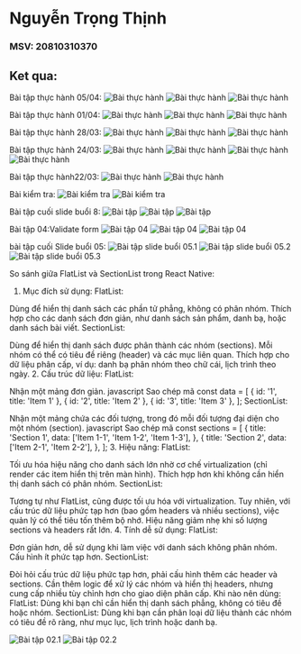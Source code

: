 # Nguyễn Trọng Thịnh
### MSV: 20810310370
## Ket qua:
Bài tập thực hành 05/04:
![Bài thực hành](z6476459124748_32f5b9210f93f8bdc27f3433d9bb75a0.jpg)
![Bài thực hành](z6476459118117_9583ddf1cea778d964f1af65fa73957b.jpg)
![Bài thực hành](z6476459129239_b873f71859aa292d3459d0bcded8e176.jpg)


Bài tập thực hành 01/04:
![Bài thực hành](z6464044778408_16c7299ec6d190e5a77dfc3d81501304.jpg)
![Bài thực hành](z6464062319165_5c64df84cd6981f7bfbfb1d087cc46e6.jpg)
![Bài thực hành](z6464062322107_0808fc6a566a44544a7b51dd24df6477.jpg)

Bài tập thực hành 28/03:
![Bài thực hành](z6452130754057_4ea8c03b9e95fd5f47c64fca21193e41.jpg)
![Bài thực hành](z6452138024594_67acc71ca5d87d45c8691259398924d1.jpg)
![Bài thực hành](z6452130750796_7a064abf67681424ec92843a84ff7ca2.jpg)



Bài tập thực hành 24/03:
![Bài thực hành](z6437255996861_da6742ae657e209c19549b38b751498a.jpg)
![Bài thực hành](z6437256141250_5559f0511fe46a110c96f9955e475679.jpg)
![Bài thực hành](z6437525901182_19b845dd9437e6e3e7c114983bb4201a.jpg)
![Bài thực hành](z6437256015084_7f2c807207d5c6a1b79dd45ed1ed6e82.jpg)

Bài tập thực hành22/03:
![Bài thực hành](z6431740488217_4db7fd5692877a0b8673c4a196a5391d.jpg)
![Bài thực hành](z6431740488674_9c518ed20191583f072953ae0f69cde4.jpg)


Bài kiểm tra:
![Bài kiểm tra](kiemtra01.jpg)
![Bài kiểm tra](kiemtra02.jpg)


Bài tập cuối slide buổi 8:
![Bài tập](buoi8(3).jpg)
![Bài tập ](buoi8(2).jpg)
![Bài tập ](buoi8(1).jpg)

Bài tập 04:Validate form
![Bài tập 04](z6328896881609_42e6e76ef8204891215ac74f89aca432.jpg)
![Bài tập 04](z6328896887153_355b960ad23cca235e17fa66771d6552.jpg)
![Bài tập 04](z6328896890967_6a46ad6dbc9ec10ea8de3a3e3f9c7ad3.jpg)




bài tập cuối Slide buổi 05:
![Bài tập slide buổi 05.1](z6307223369750_c9449fafada673a6a9d95abf659585fd.jpg)
![Bài tập slide buổi 05.2](z6307223371443_5823c6a3be3d27c7bd2a3dfdb39f7e06.jpg)
![Bài tập slide buổi 05.3](z6307223383876_01b130bbfa56a4ce6bfe3f7592aed2cc.jpg)





So sánh giữa FlatList và SectionList trong React Native:
1. Mục đích sử dụng:
FlatList:

Dùng để hiển thị danh sách các phần tử phẳng, không có phân nhóm.
Thích hợp cho các danh sách đơn giản, như danh sách sản phẩm, danh bạ, hoặc danh sách bài viết.
SectionList:

Dùng để hiển thị danh sách được phân thành các nhóm (sections).
Mỗi nhóm có thể có tiêu đề riêng (header) và các mục liên quan.
Thích hợp cho dữ liệu phân cấp, ví dụ: danh bạ phân nhóm theo chữ cái, lịch trình theo ngày.
2. Cấu trúc dữ liệu:
FlatList:

Nhận một mảng đơn giản.
javascript
Sao chép mã
const data = [
  { id: '1', title: 'Item 1' },
  { id: '2', title: 'Item 2' },
  { id: '3', title: 'Item 3' },
];
SectionList:

Nhận một mảng chứa các đối tượng, trong đó mỗi đối tượng đại diện cho một nhóm (section).
javascript
Sao chép mã
const sections = [
  {
    title: 'Section 1',
    data: ['Item 1-1', 'Item 1-2', 'Item 1-3'],
  },
  {
    title: 'Section 2',
    data: ['Item 2-1', 'Item 2-2'],
  },
];
3. Hiệu năng:
FlatList:

Tối ưu hóa hiệu năng cho danh sách lớn nhờ cơ chế virtualization (chỉ render các item hiển thị trên màn hình).
Thích hợp hơn khi không cần hiển thị danh sách có phân nhóm.
SectionList:

Tương tự như FlatList, cũng được tối ưu hóa với virtualization.
Tuy nhiên, với cấu trúc dữ liệu phức tạp hơn (bao gồm headers và nhiều sections), việc quản lý có thể tiêu tốn thêm bộ nhớ.
Hiệu năng giảm nhẹ khi số lượng sections và headers rất lớn.
4. Tính dễ sử dụng:
FlatList:

Đơn giản hơn, dễ sử dụng khi làm việc với danh sách không phân nhóm.
Cấu hình ít phức tạp hơn.
SectionList:

Đòi hỏi cấu trúc dữ liệu phức tạp hơn, phải cấu hình thêm các header và sections.
Cần thêm logic để xử lý các nhóm và hiển thị headers, nhưng cung cấp nhiều tùy chỉnh hơn cho giao diện phân cấp.
Khi nào nên dùng:
FlatList: Dùng khi bạn chỉ cần hiển thị danh sách phẳng, không có tiêu đề hoặc nhóm.
SectionList: Dùng khi bạn cần phân loại dữ liệu thành các nhóm có tiêu đề rõ ràng, như mục lục, lịch trình hoặc danh bạ.



![Bài tập 02.1](Screenshot_2025-01-07-19-20-16-066_host.exp.exponent.png)
![Bài tập 02.2](Screenshot_2025-01-07-18-25-14-075_host.exp.exponent.png)